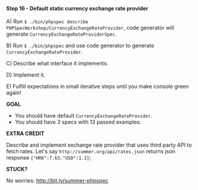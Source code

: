 #### Step 16 - Default static currency exchange rate provider

A) Run `$ ./bin/phpspec describe PHPSpecWorkshop/CurrencyExchangeRateProvider`,
code generator will generate `CurrencyExchangeRateProviderSpec`.

B) Run `$ ./bin/phpspec` and use code generator to generate `CurrencyExchangeRateProvider`.

C) Describe what interface it implements.

D) Implement it.

E) Fulfill expectations in small iterative steps until you make console green again!

**GOAL**

* You should have default `CurrencyExchangeRateProvider`.
* You should have 3 specs with 13 passed examples.

**EXTRA CREDIT**

Describe and implement exchange rate provider that uses third party API to fetch rates.
Let's say `http://summer.org/api/rates.json` returns json response `{"HRK":7.63,"USD":1.3}`;

**STUCK?**

No worries: http://bit.ly/summer-phpspec
